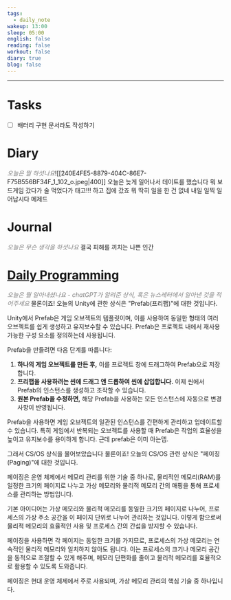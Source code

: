 ```yaml
---
tags:
  - daily_note
wakeup: 13:00
sleep: 05:00
english: false
reading: false
workout: false
diary: true
blog: false
---
```

---

# Tasks

- [ ] 배터리 구현 문서라도 작성하기
# Diary 
<font color="#7f7f7f">*오늘은 뭘 하셧나요*</font>![[240E4FE5-8879-404C-86E7-F75B556BF34F_1_102_o.jpeg|400]]
오늘은 늦게 일어나서 데이트를 했습니다
뭐 보드게임 갔다가 술 먹었다가 태고!!! 하고 집에 갔죠
뭐 딱히 일을 한 건 없네 내일 일찍 일어납시다
메제드
# Journal
<font color="#7f7f7f">*오늘은 무슨 생각을 하셧나요*</font>
결국 피해를 끼치는 나쁜 인간
# [Daily Programming](https://chat.openai.com/c/b5ec57ca-f2fd-4969-8412-031c4339a2f7)
<font color="#7f7f7f">*오늘은 뭘 알아내셨나요 - chatGPT가 알려준 상식, 혹은 뉴스레터에서 알아낸 것을 적어주세요*</font>
물론이죠! 오늘의 Unity에 관한 상식은 "Prefab(프리팹)"에 대한 것입니다.

Unity에서 Prefab은 게임 오브젝트의 템플릿이며, 이를 사용하여 동일한 형태의 여러 오브젝트를 쉽게 생성하고 유지보수할 수 있습니다. Prefab은 프로젝트 내에서 재사용 가능한 구성 요소를 정의하는데 사용됩니다.

Prefab을 만들려면 다음 단계를 따릅니다:

1. **하나의 게임 오브젝트를 만든 후,** 이를 프로젝트 창에 드래그하여 Prefab으로 저장합니다.
2. **프리팹을 사용하려는 씬에 드래그 앤 드롭하여 씬에 삽입합니다.** 이제 씬에서 Prefab의 인스턴스를 생성하고 조작할 수 있습니다.
3. **원본 Prefab을 수정하면,** 해당 Prefab을 사용하는 모든 인스턴스에 자동으로 변경 사항이 반영됩니다.

Prefab을 사용하면 게임 오브젝트의 일관된 인스턴스를 간편하게 관리하고 업데이트할 수 있습니다. 특히 게임에서 반복되는 오브젝트를 사용할 때 Prefab은 작업의 효율성을 높이고 유지보수를 용이하게 합니다.
근데 prefab은 이미 아는뎁.

그래서 CS/OS 상식을 물어보았습니다
물론이죠! 오늘의 CS/OS 관련 상식은 "페이징(Paging)"에 대한 것입니다.

페이징은 운영 체제에서 메모리 관리를 위한 기술 중 하나로, 물리적인 메모리(RAM)를 일정한 크기의 페이지로 나누고 가상 메모리와 물리적 메모리 간의 매핑을 통해 프로세스를 관리하는 방법입니다.

기본 아이디어는 가상 메모리와 물리적 메모리를 동일한 크기의 페이지로 나누어, 프로세스의 가상 주소 공간을 이 페이지 단위로 나누어 관리하는 것입니다. 이렇게 함으로써 물리적 메모리의 효율적인 사용 및 프로세스 간의 간섭을 방지할 수 있습니다.

페이징을 사용하면 각 페이지는 동일한 크기를 가지므로, 프로세스의 가상 메모리는 연속적인 물리적 메모리와 일치하지 않아도 됩니다. 이는 프로세스의 크기나 메모리 공간을 동적으로 조절할 수 있게 해주며, 메모리 단편화를 줄이고 물리적 메모리를 효율적으로 활용할 수 있도록 도와줍니다.

페이징은 현대 운영 체제에서 주로 사용되며, 가상 메모리 관리의 핵심 기술 중 하나입니다.